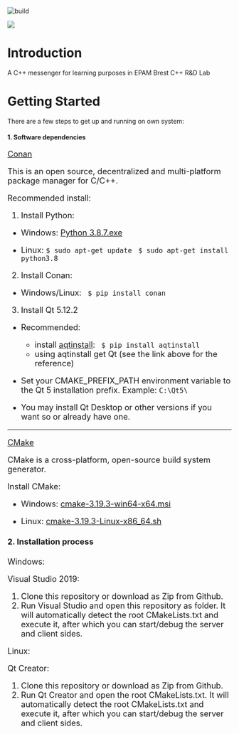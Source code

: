 ![build](https://github.com/f1nal3/Juniorgram/workflows/build/badge.svg?branch=master)  

![](https://i.ibb.co/sC8WJQs/logo2.png)

# Introduction 
A C++ messenger for learning purposes in EPAM Brest C++ R&D Lab

# Getting Started

There are a few steps to get up and running on own system:

#### 1. Software dependencies

<font size="4">[Conan](https://conan.io/index.html)<font size/>

This is an open source, decentralized and multi-platform package manager for C/C++.

Recommended install:

1. Install Python: 

 - Windows: [Python 3.8.7.exe](https://www.python.org/ftp/python/3.8.7/python-3.8.7-amd64.exe)

 - Linux: 
```$ sudo apt-get update ```
```$ sudo apt-get install python3.8```

2. Install Conan: 

 - Windows/Linux: ``` $ pip install conan```

3. Install Qt 5.12.2
 - Recommended:
   - install [aqtinstall](https://pypi.org/project/aqtinstall/): ``` $ pip install aqtinstall```
   - using aqtinstall get Qt (see the link above for the reference)
 
 - Set your CMAKE_PREFIX_PATH environment variable to the Qt 5 installation prefix.
 Example: ``` C:\Qt5\ ```
 
 - You may install Qt Desktop or other versions if you want so or already have one.

---

<font size="4">[CMake](https://cmake.org)<font size/>

CMake is a cross-platform, open-source build system generator. 

Install CMake:

 - Windows: [cmake-3.19.3-win64-x64.msi](https://github.com/Kitware/CMake/releases/download/v3.19.3/cmake-3.19.3-win32-x86.msi)

 - Linux: [cmake-3.19.3-Linux-x86_64.sh](https://github.com/Kitware/CMake/releases/download/v3.19.3/cmake-3.19.3-Linux-x86_64.sh)

#### 2. Installation process

<font size="4">Windows:<font size/>

<font size="4">Visual Studio 2019: <font size/>
 1. Clone this repository or download as Zip from Github.
 2. Run Visual Studio and open this repository as folder. It will automatically detect the root CMakeLists.txt and execute it, after which you can start/debug the server and client sides.

<font size="4">Linux:<font size/>

Qt Creator:

 1. Clone this repository or download as Zip from Github.
 2. Run Qt Creator and open the root CMakeLists.txt. It will automatically detect the root CMakeLists.txt and execute it, after which you can start/debug the server and client sides.

 
